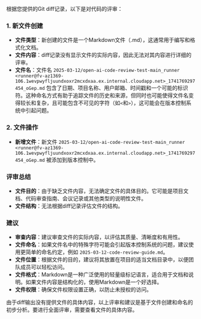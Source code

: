 根据您提供的Git diff记录，以下是对代码的评审：

### 1. 新文件创建

- **文件类型**：新创建的文件是一个Markdown文件（.md），这通常用于编写和格式化文档。
- **文件内容**：diff记录没有显示文件的实际内容，因此无法对其内容进行详细的评审。
- **文件名**：文件名 `2025-03-12/open-ai-code-review-test-main_runner <runner@fv-az1369-106.1wevpwyfljuundxoxr2mcxdxaa.ex.internal.cloudapp.net>_1741769297454_oGep.md` 包含了日期、项目名称、用户邮箱、时间戳和一个可能的标识符。这种命名方式有助于追踪文件的历史和来源，但同时也可能使得文件名变得较长和复杂，且可能包含不可见的字符（如`<`和`>`），这可能会在版本控制系统中引起问题。

### 2. 文件操作

- **新增文件**：新文件 `2025-03-12/open-ai-code-review-test-main_runner <runner@fv-az1369-106.1wevpwyfljuundxoxr2mcxdxaa.ex.internal.cloudapp.net>_1741769297454_oGep.md` 被添加到版本控制中。

### 评审总结

- **文件目的**：由于缺乏文件内容，无法确定文件的具体目的。它可能是项目文档、代码审查指南、会议记录或其他类型的说明性文件。
- **文件结构**：无法根据diff记录评估文件的结构。

### 建议

- **审查内容**：建议审查文件的实际内容，以评估其质量、清晰度和有用性。
- **文件命名**：如果文件名中的特殊字符可能会引起版本控制系统的问题，建议使用更简单的命名约定，例如 `2025-03-12-code-review-guide.md`。
- **文件位置**：根据文件的目的，建议将其放置在项目的适当文档目录中，以便团队成员可以轻松访问。
- **文件格式**：Markdown是一种广泛使用的轻量级标记语言，适合用于文档和说明。如果文件内容是结构化的，使用Markdown是一个好选择。
- **文件权限**：确保文件权限设置正确，以防止未授权的访问。

由于diff输出没有提供文件的具体内容，以上评审和建议是基于文件创建和命名的初步分析。要进行全面评审，需要查看文件的具体内容。